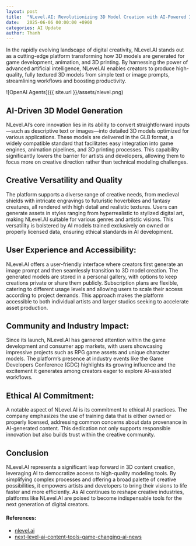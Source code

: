 ```yaml
---
layout: post
title:  "NLevel.AI: Revolutionizing 3D Model Creation with AI-Powered Innovation"
date:   2025-06-06 00:00:00 +0900
categories: AI Update
author: Thanh
---
```


In the rapidly evolving landscape of digital creativity, NLevel.AI stands out as a cutting-edge platform transforming how 3D models are generated for game development, animation, and 3D printing. By harnessing the power of advanced artificial intelligence, NLevel.AI enables creators to produce high-quality, fully textured 3D models from simple text or image prompts, streamlining workflows and boosting productivity.

![OpenAI Agents]({{ site.url }}/assets/nlevel.png)

## **AI-Driven 3D Model Generation**

NLevel.AI’s core innovation lies in its ability to convert straightforward inputs—such as descriptive text or images—into detailed 3D models optimized for various applications. These models are delivered in the GLB format, a widely compatible standard that facilitates easy integration into game engines, animation pipelines, and 3D printing processes. This capability significantly lowers the barrier for artists and developers, allowing them to focus more on creative direction rather than technical modeling challenges.


## **Creative Versatility and Quality**

The platform supports a diverse range of creative needs, from medieval shields with intricate engravings to futuristic hoverbikes and fantasy creatures, all rendered with high detail and realistic textures. Users can generate assets in styles ranging from hyperrealistic to stylized digital art, making NLevel.AI suitable for various genres and artistic visions. This versatility is bolstered by AI models trained exclusively on owned or properly licensed data, ensuring ethical standards in AI development.


## **User Experience and Accessibility**:

NLevel.AI offers a user-friendly interface where creators first generate an image prompt and then seamlessly transition to 3D model creation. The generated models are stored in a personal gallery, with options to keep creations private or share them publicly. Subscription plans are flexible, catering to different usage levels and allowing users to scale their access according to project demands. This approach makes the platform accessible to both individual artists and larger studios seeking to accelerate asset production.


## **Community and Industry Impact**:

Since its launch, NLevel.AI has garnered attention within the game development and consumer app markets, with users showcasing impressive projects such as RPG game assets and unique character models. The platform’s presence at industry events like the Game Developers Conference (GDC) highlights its growing influence and the excitement it generates among creators eager to explore AI-assisted workflows.


## **Ethical AI Commitment**:

A notable aspect of NLevel.AI is its commitment to ethical AI practices. The company emphasizes the use of training data that is either owned or properly licensed, addressing common concerns about data provenance in AI-generated content. This dedication not only supports responsible innovation but also builds trust within the creative community.


## **Conclusion**


NLevel.AI represents a significant leap forward in 3D content creation, leveraging AI to democratize access to high-quality modeling tools. By simplifying complex processes and offering a broad palette of creative possibilities, it empowers artists and developers to bring their visions to life faster and more efficiently. As AI continues to reshape creative industries, platforms like NLevel.AI are poised to become indispensable tools for the next generation of digital creators.


#### References:
- [nlevel.ai](https://nlevel.ai/)
- [next-level-ai-content-tools-game-changing-ai-news](https://www.whitearmorai.com/p/next-level-ai-content-tools-game-changing-ai-news)
